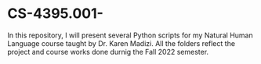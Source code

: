 # CS-4395.001-
In this repository, I will present several Python scripts for my Natural Human Language course taught by Dr. Karen Madizi.
All the folders reflect the project and course works done durnig the Fall 2022 semester.  
